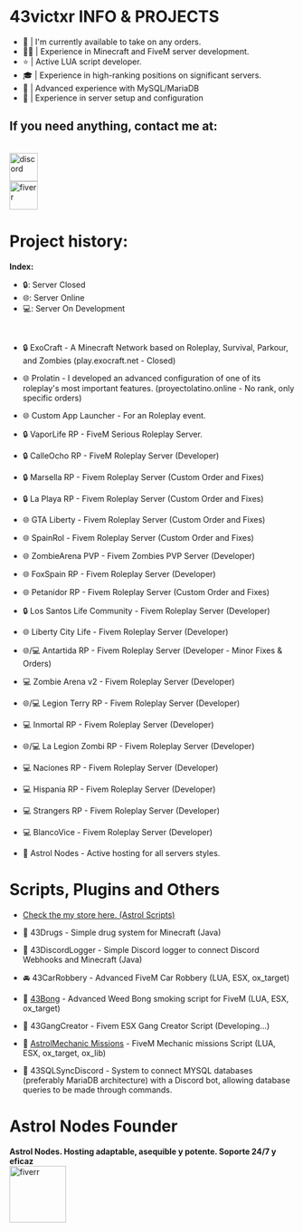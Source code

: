 # 43victxr INFO & PROJECTS
- 🎃 | I'm currently available to take on any orders.
- 👨‍💻 | Experience in Minecraft and FiveM server development.
- ⭐ | Active LUA script developer.
- 🎓 | Experience in high-ranking positions on significant servers.
- 💉 | Advanced experience with MySQL/MariaDB
- 🧰 | Experience in server setup and configuration

## If you need anything, contact me at:
<br> [<img src='https://i.imgur.com/PJxvGo3.png' alt='discord' height='50'>](https://discord.gg/wJJad4PMNE)
<br> [<img src='https://i.imgur.com/cN5BEIn.png' alt='fiverr' height='50'>](https://es.fiverr.com/i43victxr)

# Project history:
**Index:**
* 🔒: Server Closed
* 🌐: Server Online
* 💻: Server On Development
<br>

* 🔒 ExoCraft - A Minecraft Network based on Roleplay, Survival, Parkour, and Zombies (play.exocraft.net - Closed)
* 🌐 Prolatin - I developed an advanced configuration of one of its roleplay's most important features. (proyectolatino.online - No rank, only specific orders)
* 🌐 Custom App Launcher - For an Roleplay event.
* 🔒 VaporLife RP - FiveM Serious Roleplay Server.
* 🔒 CalleOcho RP - FiveM Roleplay Server (Developer)
* 🔒 Marsella RP - Fivem Roleplay Server (Custom Order and Fixes)
* 🔒 La Playa RP - Fivem Roleplay Server (Custom Order and Fixes)
* 🌐 GTA Liberty - Fivem Roleplay Server (Custom Order and Fixes)
* 🌐 SpainRol - Fivem Roleplay Server (Custom Order and Fixes)
* 🌐 ZombieArena PVP - Fivem Zombies PVP Server (Developer)
* 🌐 FoxSpain RP - Fivem Roleplay Server (Developer)
* 🌐 Petanidor RP - Fivem Roleplay Server (Custom Order and Fixes)
* 🔒 Los Santos Life Community - Fivem Roleplay Server (Developer)
* 🌐 Liberty City Life - Fivem Roleplay Server (Developer)
* 🌐/💻 Antartida RP - Fivem Roleplay Server (Developer - Minor Fixes & Orders)
* 💻 Zombie Arena v2 - Fivem Roleplay Server (Developer)
* 🌐/💻 Legion Terry RP - Fivem Roleplay Server (Developer)
* 💻 Inmortal RP - Fivem Roleplay Server (Developer)
* 🌐/💻 La Legion Zombi RP - Fivem Roleplay Server (Developer)
* 💻 Naciones RP - Fivem Roleplay Server (Developer)
* 💻 Hispania RP - Fivem Roleplay Server (Developer)
* 💻 Strangers RP - Fivem Roleplay Server (Developer)
* 💻 BlancoVice - Fivem Roleplay Server (Developer)


* 🚀 Astrol Nodes - Active hosting for all servers styles.


# Scripts, Plugins and Others
- [Check the my store here. (Astrol Scripts)](https://discord.gg/wJJad4PMNE)

- 🍁 43Drugs - Simple drug system for Minecraft (Java)
- 📡 43DiscordLogger - Simple Discord logger to connect Discord Webhooks and Minecraft (Java)
- 🚘 43CarRobbery - Advanced FiveM Car Robbery (LUA, ESX, ox_target)
- 💨 [43Bong](https://scripts.astrolnodes.net/package/6742360) - Advanced Weed Bong smoking script for FiveM (LUA, ESX, ox_target)
- 🔫 43GangCreator - Fivem ESX Gang Creator Script (Developing...)
- 🧱 [AstrolMechanic Missions](https://scripts.astrolnodes.net/package/6744616) - FiveM Mechanic missions Script (LUA, ESX, ox_target, ox_lib)
- 📂 43SQLSyncDiscord - System to connect MYSQL databases (preferably MariaDB architecture) with a Discord bot, allowing database queries to be made through commands.

# Astrol Nodes Founder
**Astrol Nodes. Hosting adaptable, asequible y potente. Soporte 24/7 y eficaz**
<br> [<img src='https://i.imgur.com/o6aLFlO.png' alt='fiverr' height='100px'>](https://astrolnodes.net)
